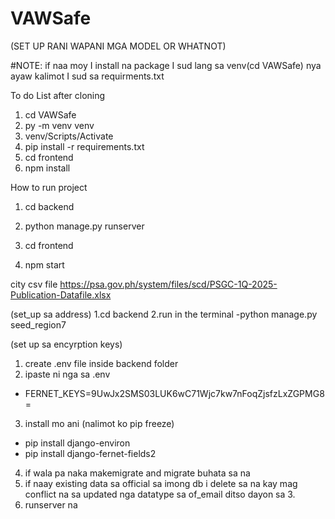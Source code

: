 # VAWSafe

(SET UP RANI WAPANI MGA MODEL OR WHATNOT)

#NOTE: if naa moy I install na package I sud lang sa venv(cd VAWSafe) nya ayaw kalimot I sud sa requirments.txt  

To do List after cloning

1. cd VAWSafe
2. py -m venv venv
3. venv/Scripts/Activate
4. pip install -r requirements.txt
5. cd frontend
6. npm install


How to run project
1. cd backend
2. python manage.py runserver

3. cd frontend
4. npm start


city  csv file
https://psa.gov.ph/system/files/scd/PSGC-1Q-2025-Publication-Datafile.xlsx

(set_up sa address)
1.cd backend
2.run in the terminal
  -python manage.py seed_region7


(set up sa encyrption keys)
1. create .env file inside backend folder
2. ipaste ni nga sa .env
- FERNET_KEYS=9UwJx2SMS03LUK6wC71Wjc7kw7nFoqZjsfzLxZGPMG8=
3. install mo ani (nalimot ko pip freeze)
  -    pip install django-environ
  -    pip install django-fernet-fields2
4. if wala pa naka makemigrate and migrate buhata sa na
5. if naay existing data sa official sa imong db i delete sa na kay mag conflict na sa updated nga datatype sa of_email ditso dayon sa 3.
6. runserver na


